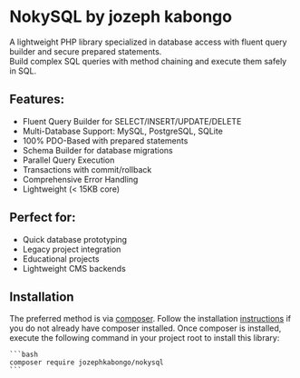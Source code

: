# NokySQL by jozeph kabongo

  A lightweight PHP library specialized in database access with fluent query builder and secure prepared statements.  
  Build complex SQL queries with method chaining and execute them safely in SQL.

## Features:
  - Fluent Query Builder for SELECT/INSERT/UPDATE/DELETE  
  - Multi-Database Support: MySQL, PostgreSQL, SQLite  
  - 100% PDO-Based with prepared statements  
  - Schema Builder for database migrations  
  - Parallel Query Execution  
  - Transactions with commit/rollback  
  - Comprehensive Error Handling  
  - Lightweight (< 15KB core)  

## Perfect for:
  - Quick database prototyping
  - Legacy project integration
  - Educational projects
  - Lightweight CMS backends

## Installation
  The preferred method is via [composer](https://getcomposer.org/). 
  Follow the installation [instructions](https://getcomposer.org/doc/00-intro.md) if you do not already have composer installed.
  Once composer is installed, execute the following command in your project root to install this library:

    ```bash
    composer require jozephkabongo/nokysql
    ```